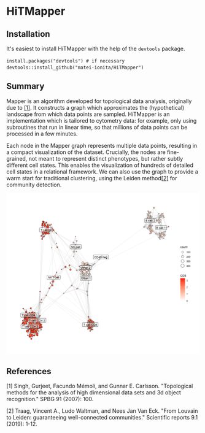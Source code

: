 # HiTMapper


## Installation
It's easiest to install HiTMapper with the help of the `devtools` package.

`install.packages("devtools") # if necessary`  
`devtools::install_github("matei-ionita/HiTMapper")`

## Summary
Mapper is an algorithm developed for topological data analysis, originally due to [[1]](#1). It constructs a graph which approximates the (hypothetical) landscape from which data points are sampled. HiTMapper is an implementation which is tailored to cytometry data: for example, only using subroutines that run in linear time, so that millions of data points can be processed in a few minutes.

Each node in the Mapper graph represents multiple data points, resulting in a compact visualization of the dataset. Crucially, the nodes are fine-grained, not meant to represent distinct phenotypes, but rather subtly different cell states. This enables the visualization of hundreds of detailed cell states in a relational framework. We can also use the graph to provide a warm start for traditional clustering, using the Leiden method[[2]](#2) for community detection.

![CD3_nodes](CD3.png)


## References
<a id="1">[1]</a> 
Singh, Gurjeet, Facundo Mémoli, and Gunnar E. Carlsson. "Topological methods for the analysis of high dimensional data sets and 3d object recognition." SPBG 91 (2007): 100.

<a id="2">[2]</a> 
Traag, Vincent A., Ludo Waltman, and Nees Jan Van Eck. "From Louvain to Leiden: guaranteeing well-connected communities." Scientific reports 9.1 (2019): 1-12.
